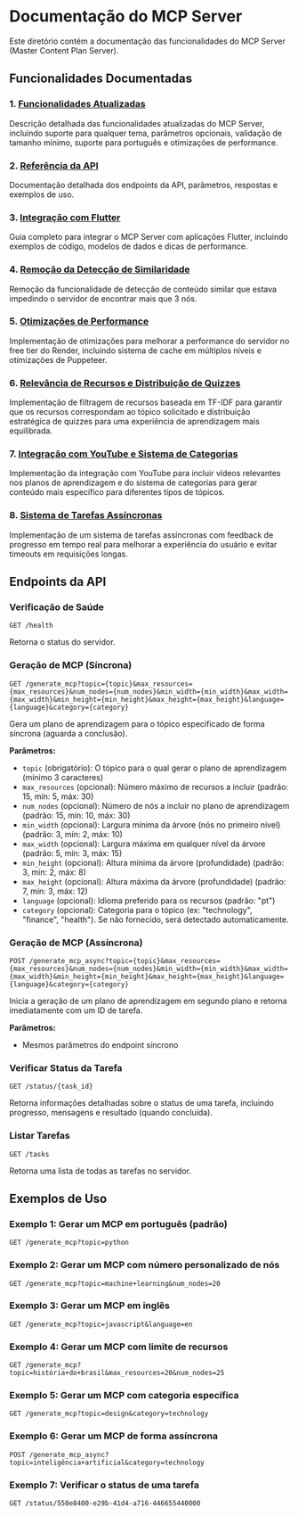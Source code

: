 # Documentação do MCP Server

Este diretório contém a documentação das funcionalidades do MCP Server (Master Content Plan Server).

## Funcionalidades Documentadas

### 1. [Funcionalidades Atualizadas](updated_features.md)

Descrição detalhada das funcionalidades atualizadas do MCP Server, incluindo suporte para qualquer tema, parâmetros opcionais, validação de tamanho mínimo, suporte para português e otimizações de performance.

### 2. [Referência da API](api_reference.md)

Documentação detalhada dos endpoints da API, parâmetros, respostas e exemplos de uso.

### 3. [Integração com Flutter](flutter_integration.md)

Guia completo para integrar o MCP Server com aplicações Flutter, incluindo exemplos de código, modelos de dados e dicas de performance.

### 4. [Remoção da Detecção de Similaridade](removed_similarity_detection.md)

Remoção da funcionalidade de detecção de conteúdo similar que estava impedindo o servidor de encontrar mais que 3 nós.

### 5. [Otimizações de Performance](performance_optimization.md)

Implementação de otimizações para melhorar a performance do servidor no free tier do Render, incluindo sistema de cache em múltiplos níveis e otimizações de Puppeteer.

### 6. [Relevância de Recursos e Distribuição de Quizzes](resource_relevance_and_quiz_distribution.md)

Implementação de filtragem de recursos baseada em TF-IDF para garantir que os recursos correspondam ao tópico solicitado e distribuição estratégica de quizzes para uma experiência de aprendizagem mais equilibrada.

### 7. [Integração com YouTube e Sistema de Categorias](youtube_integration.md)

Implementação da integração com YouTube para incluir vídeos relevantes nos planos de aprendizagem e do sistema de categorias para gerar conteúdo mais específico para diferentes tipos de tópicos.

### 8. [Sistema de Tarefas Assíncronas](async_tasks_system.md)

Implementação de um sistema de tarefas assíncronas com feedback de progresso em tempo real para melhorar a experiência do usuário e evitar timeouts em requisições longas.

## Endpoints da API

### Verificação de Saúde

```
GET /health
```

Retorna o status do servidor.

### Geração de MCP (Síncrona)

```
GET /generate_mcp?topic={topic}&max_resources={max_resources}&num_nodes={num_nodes}&min_width={min_width}&max_width={max_width}&min_height={min_height}&max_height={max_height}&language={language}&category={category}
```

Gera um plano de aprendizagem para o tópico especificado de forma síncrona (aguarda a conclusão).

**Parâmetros:**

- `topic` (obrigatório): O tópico para o qual gerar o plano de aprendizagem (mínimo 3 caracteres)
- `max_resources` (opcional): Número máximo de recursos a incluir (padrão: 15, mín: 5, máx: 30)
- `num_nodes` (opcional): Número de nós a incluir no plano de aprendizagem (padrão: 15, mín: 10, máx: 30)
- `min_width` (opcional): Largura mínima da árvore (nós no primeiro nível) (padrão: 3, mín: 2, máx: 10)
- `max_width` (opcional): Largura máxima em qualquer nível da árvore (padrão: 5, mín: 3, máx: 15)
- `min_height` (opcional): Altura mínima da árvore (profundidade) (padrão: 3, mín: 2, máx: 8)
- `max_height` (opcional): Altura máxima da árvore (profundidade) (padrão: 7, mín: 3, máx: 12)
- `language` (opcional): Idioma preferido para os recursos (padrão: "pt")
- `category` (opcional): Categoria para o tópico (ex: "technology", "finance", "health"). Se não fornecido, será detectado automaticamente.

### Geração de MCP (Assíncrona)

```
POST /generate_mcp_async?topic={topic}&max_resources={max_resources}&num_nodes={num_nodes}&min_width={min_width}&max_width={max_width}&min_height={min_height}&max_height={max_height}&language={language}&category={category}
```

Inicia a geração de um plano de aprendizagem em segundo plano e retorna imediatamente com um ID de tarefa.

**Parâmetros:**

- Mesmos parâmetros do endpoint síncrono

### Verificar Status da Tarefa

```
GET /status/{task_id}
```

Retorna informações detalhadas sobre o status de uma tarefa, incluindo progresso, mensagens e resultado (quando concluída).

### Listar Tarefas

```
GET /tasks
```

Retorna uma lista de todas as tarefas no servidor.

## Exemplos de Uso

### Exemplo 1: Gerar um MCP em português (padrão)

```
GET /generate_mcp?topic=python
```

### Exemplo 2: Gerar um MCP com número personalizado de nós

```
GET /generate_mcp?topic=machine+learning&num_nodes=20
```

### Exemplo 3: Gerar um MCP em inglês

```
GET /generate_mcp?topic=javascript&language=en
```

### Exemplo 4: Gerar um MCP com limite de recursos

```
GET /generate_mcp?topic=história+do+brasil&max_resources=20&num_nodes=25
```

### Exemplo 5: Gerar um MCP com categoria específica

```
GET /generate_mcp?topic=design&category=technology
```

### Exemplo 6: Gerar um MCP de forma assíncrona

```
POST /generate_mcp_async?topic=inteligência+artificial&category=technology
```

### Exemplo 7: Verificar o status de uma tarefa

```
GET /status/550e8400-e29b-41d4-a716-446655440000
```
